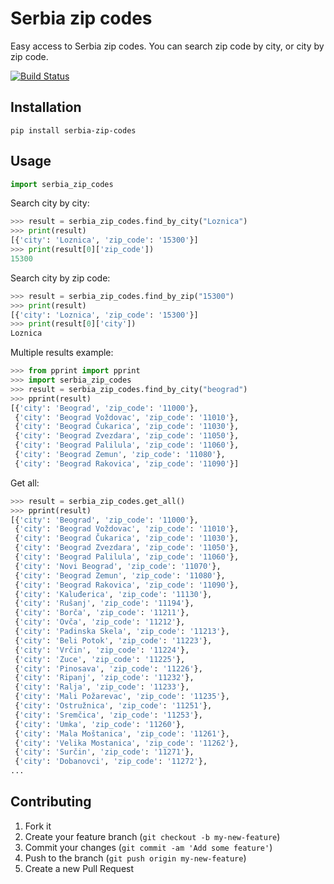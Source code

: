 # Serbia zip codes

Easy access to Serbia zip codes. You can search zip code by city, or city by zip code.

[![Build Status](https://travis-ci.org/nebjak/serbia-zip-codes-py.svg?branch=master)](https://travis-ci.org/nebjak/serbia-zip-codes-py)

## Installation

```
pip install serbia-zip-codes
```

## Usage

```python
import serbia_zip_codes
```

Search city by city:

```python
>>> result = serbia_zip_codes.find_by_city("Loznica")
>>> print(result)
[{'city': 'Loznica', 'zip_code': '15300'}]
>>> print(result[0]['zip_code'])
15300
```

Search city by zip code:

```python
>>> result = serbia_zip_codes.find_by_zip("15300")
>>> print(result)
[{'city': 'Loznica', 'zip_code': '15300'}]
>>> print(result[0]['city'])
Loznica
```

Multiple results example:

```python
>>> from pprint import pprint
>>> import serbia_zip_codes
>>> result = serbia_zip_codes.find_by_city("beograd")
>>> pprint(result)
[{'city': 'Beograd', 'zip_code': '11000'},
 {'city': 'Beograd Voždovac', 'zip_code': '11010'},
 {'city': 'Beograd Čukarica', 'zip_code': '11030'},
 {'city': 'Beograd Zvezdara', 'zip_code': '11050'},
 {'city': 'Beograd Palilula', 'zip_code': '11060'},
 {'city': 'Beograd Zemun', 'zip_code': '11080'},
 {'city': 'Beograd Rakovica', 'zip_code': '11090'}]
```

Get all:

```python
>>> result = serbia_zip_codes.get_all()
>>> pprint(result)
[{'city': 'Beograd', 'zip_code': '11000'},
 {'city': 'Beograd Voždovac', 'zip_code': '11010'},
 {'city': 'Beograd Čukarica', 'zip_code': '11030'},
 {'city': 'Beograd Zvezdara', 'zip_code': '11050'},
 {'city': 'Beograd Palilula', 'zip_code': '11060'},
 {'city': 'Novi Beograd', 'zip_code': '11070'},
 {'city': 'Beograd Zemun', 'zip_code': '11080'},
 {'city': 'Beograd Rakovica', 'zip_code': '11090'},
 {'city': 'Kaluđerica', 'zip_code': '11130'},
 {'city': 'Rušanj', 'zip_code': '11194'},
 {'city': 'Borča', 'zip_code': '11211'},
 {'city': 'Ovča', 'zip_code': '11212'},
 {'city': 'Padinska Skela', 'zip_code': '11213'},
 {'city': 'Beli Potok', 'zip_code': '11223'},
 {'city': 'Vrčin', 'zip_code': '11224'},
 {'city': 'Zuce', 'zip_code': '11225'},
 {'city': 'Pinosava', 'zip_code': '11226'},
 {'city': 'Ripanj', 'zip_code': '11232'},
 {'city': 'Ralja', 'zip_code': '11233'},
 {'city': 'Mali Požarevac', 'zip_code': '11235'},
 {'city': 'Ostružnica', 'zip_code': '11251'},
 {'city': 'Sremčica', 'zip_code': '11253'},
 {'city': 'Umka', 'zip_code': '11260'},
 {'city': 'Mala Moštanica', 'zip_code': '11261'},
 {'city': 'Velika Mostanica', 'zip_code': '11262'},
 {'city': 'Surčin', 'zip_code': '11271'},
 {'city': 'Dobanovci', 'zip_code': '11272'},
...
```

## Contributing

1. Fork it
2. Create your feature branch (`git checkout -b my-new-feature`)
3. Commit your changes (`git commit -am 'Add some feature'`)
4. Push to the branch (`git push origin my-new-feature`)
5. Create a new Pull Request
